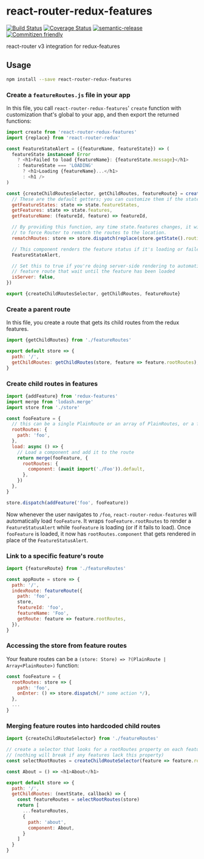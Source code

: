 # react-router-redux-features

[![Build Status](https://travis-ci.org/jcoreio/react-router-redux-features.svg?branch=master)](https://travis-ci.org/jcoreio/react-router-redux-features)
[![Coverage Status](https://coveralls.io/repos/github/jcoreio/react-router-redux-features/badge.svg?branch=master)](https://coveralls.io/github/jcoreio/react-router-redux-features?branch=master)
[![semantic-release](https://img.shields.io/badge/%20%20%F0%9F%93%A6%F0%9F%9A%80-semantic--release-e10079.svg)](https://github.com/semantic-release/semantic-release)
[![Commitizen friendly](https://img.shields.io/badge/commitizen-friendly-brightgreen.svg)](http://commitizen.github.io/cz-cli/)

react-router v3 integration for redux-features

## Usage

```sh
npm install --save react-router-redux-features
```

### Create a `featureRoutes.js` file in your app

In this file, you call `react-router-redux-features`' `create` function with customization that's global to
your app, and then export the returned functions:

```js
import create from 'react-router-redux-features'
import {replace} from 'react-router-redux'

const FeatureStateAlert = ({featureName, featureState}) => (
  featureState instanceof Error
    ? <h1>Failed to load {featureName}: {featureState.message}</h1>
    : featureState === 'LOADING'
      ? <h1>Loading {featureName}...</h1>
      : <h1 />
)

const {createChildRoutesSelector, getChildRoutes, featureRoute} = create({
  // These are the default getters; you can customize them if the state lives elsewhere
  getFeatureStates: state => state.featureStates,
  getFeatures: state => state.features,
  getFeatureName: (featureId, feature) => featureId,

  // By providing this function, any time state.features changes, it will replace the location with itself
  // to force Router to rematch the routes to the location.
  rematchRoutes: store => store.dispatch(replace(store.getState().routing.locationBeforeTransitions)),

  // This component renders the feature status if it's loading or failed to load.
  FeatureStateAlert,

  // Set this to true if you're doing server-side rendering to automatically add/wrap onEnter hooks to each
  // feature route that wait until the feature has been loaded
  isServer: false,
})

export {createChildRoutesSelector, getChildRoutes, featureRoute}
```

### Create a parent route

In this file, you create a route that gets its child routes from the redux features.

```js
import {getChildRoutes} from './featureRoutes'

export default store => {
  path: '/',
  getChildRoutes: getChildRoutes(store, feature => feature.rootRoutes),
}
```

### Create child routes in features

```js
import {addFeature} from 'redux-features'
import merge from 'lodash.merge'
import store from './store'

const fooFeature = {
  // this can be a single PlainRoute or an array of PlainRoutes, or a function that takes a store and returns either one
  rootRoutes: {
    path: 'foo',
  },
  load: async () => {
    // Load a component and add it to the route
    return merge(fooFeature, {
      rootRoutes: {
        component: (await import('./Foo')).default,
      },
    })
  },
}

store.dispatch(addFeature('foo', fooFeature))
```

Now whenever the user navigates to `/foo`, `react-router-redux-features` will automatically load `fooFeature`.  It wraps
`fooFeature.rootRoutes` to render a `FeatureStatusAlert` while `fooFeature` is loading (or if it fails to load).  Once
`fooFeature` is loaded, it now has `rootRoutes.component` that gets rendered in place of the `FeatureStatusAlert`.

### Link to a specific feature's route

```js
import {featureRoute} from './featureRoutes'

const appRoute = store => {
  path: '/',
  indexRoute: featureRoute({
    path: 'foo',
    store,
    featureId: 'foo',
    featureName: 'Foo',
    getRoute: feature => feature.rootRoutes,
  }),
}
```

### Accessing the store from feature routes

Your feature routes can be a `(store: Store) => ?(PlainRoute | Array<PlainRoute>)` function:

```js
const fooFeature = {
  rootRoutes: store => {
    path: 'foo',
    onEnter: () => store.dispatch(/* some action */),
  },
  ...
}
```

### Merging feature routes into hardcoded child routes

```js
import {createChildRouteSelector} from './featureRoutes'

// create a selector that looks for a rootRoutes property on each feature.
// (nothing will break if any features lack this property)
const selectRootRoutes = createChildRouteSelector(feature => feature.rootRoutes)

const About = () => <h1>About</h1>

export default store => {
  path: '/',
  getChildRoutes: (nextState, callback) => {
    const featureRoutes = selectRootRoutes(store)
    return [
      ...featureRoutes,
      {
        path: 'about',
        component: About,
      }
    ]
  }
}
```

